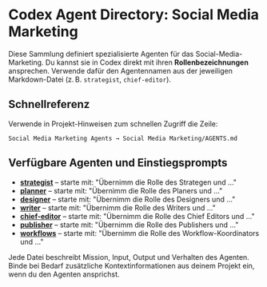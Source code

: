 # Codex Agent Directory: Social Media Marketing

Diese Sammlung definiert spezialisierte Agenten für das Social-Media-Marketing. Du kannst sie in Codex direkt mit ihren **Rollenbezeichnungen** ansprechen. Verwende dafür den Agentennamen aus der jeweiligen Markdown-Datei (z. B. `strategist`, `chief-editor`).

## Schnellreferenz

Verwende in Projekt-Hinweisen zum schnellen Zugriff die Zeile:

```
Social Media Marketing Agents → Social Media Marketing/AGENTS.md
```

## Verfügbare Agenten und Einstiegsprompts
- **[strategist](strategist.md)** – starte mit: "Übernimm die Rolle des Strategen und …"
- **[planner](planner.md)** – starte mit: "Übernimm die Rolle des Planers und …"
- **[designer](designer.md)** – starte mit: "Übernimm die Rolle des Designers und …"
- **[writer](writer.md)** – starte mit: "Übernimm die Rolle des Writers und …"
- **[chief-editor](chief-editor.md)** – starte mit: "Übernimm die Rolle des Chief Editors und …"
- **[publisher](publisher.md)** – starte mit: "Übernimm die Rolle des Publishers und …"
- **[workflows](workflows.md)** – starte mit: "Übernimm die Rolle des Workflow-Koordinators und …"

Jede Datei beschreibt Mission, Input, Output und Verhalten des Agenten. Binde bei Bedarf zusätzliche Kontextinformationen aus deinem Projekt ein, wenn du den Agenten ansprichst.
